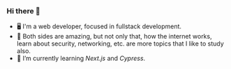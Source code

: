 ### Hi there 👋
- 🖥️ I'm a web developer, focused in fullstack development. 
- 📘 Both sides are amazing, but not only that, how the internet works, learn about security, networking, etc. are more topics that I like to study also.
- 🌱 I’m currently learning _Next.js_ and _Cypress_.

<!--
**EliasPereyra/EliasPereyra** is a ✨ _special_ ✨ repository because its `README.md` (this file) appears on your GitHub profile.

Here are some ideas to get you started:

- 🔭 I’m currently working on ...

- 👯 I’m looking to collaborate on ...
- 🤔 I’m looking for help with ...
- 💬 Ask me about ...
- 📫 How to reach me: ...
- 😄 Pronouns: ...
- ⚡ Fun fact: ...
-->
